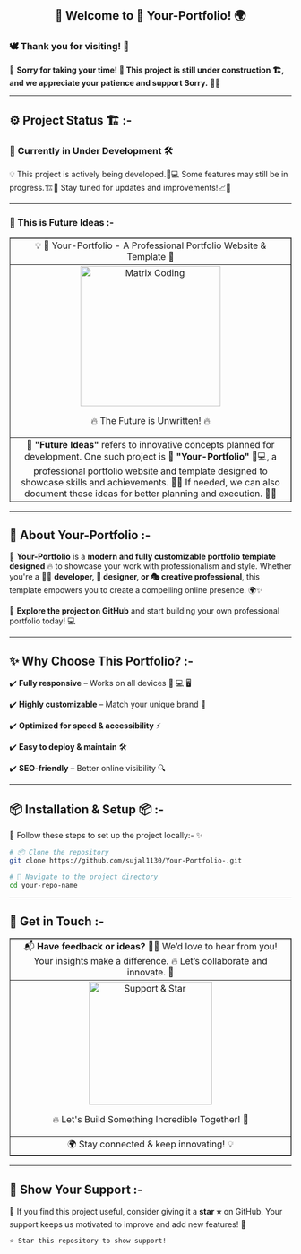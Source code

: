 <h2 align="center">👋 Welcome to 📌 Your-Portfolio! 🌍</h2>

### 🕊️ Thank you for visiting! 🙏

🔧 **Sorry for taking your time! 🧭 This project is still under construction 🏗️, and we appreciate your patience and support Sorry.** 🚧🚀

---

## ⚙️ Project Status 🏗️ :-

### 🚧 **Currently in Under Development** 🛠️
💡 This project is actively being developed.🧠💻 Some features may still be in progress.🏗️🧱 Stay tuned for updates and improvements!📈🚧

---

### 🔮 This is Future Ideas :-

<table border="1" align="center" width="100%">
  <tr>
    <td align="center" >
      💡 🎨 Your-Portfolio - A Professional Portfolio Website & Template 🚀  
    </td>
  </tr>
  <tr>
    <td align="center" >
     <img src="https://media.giphy.com/media/RbDKaczqWovIugyJmW/giphy.gif" width="250"  alt="Matrix Coding">  <p align="center">🔥 The Future is Unwritten! 🔥</p> 
    </td>
  </tr>
  <tr>
    <td align="center" >
      🔮 <strong>"Future Ideas"</strong> refers to innovative concepts planned for development. One such project is 🎯 <strong> "Your-Portfolio" </strong> 🎨💻, a professional portfolio website and template designed to showcase skills and achievements. 📂🚀 If needed, we can also document these ideas for better planning and execution. 📝✅
    </td>
  </tr>
</table>

---

## 🚀 About Your-Portfolio :-

🎨 **Your-Portfolio** is a **modern and fully customizable portfolio template designed** 🔥 to showcase your work with professionalism and style. Whether you're a 👨‍💻 **developer, 🎨 designer, or 🎭 creative professional**, this template empowers you to create a compelling online presence. 🌍✨ 

🔗 **Explore the project on GitHub** and start building your own professional portfolio today! 💻

---

## ✨ Why Choose This Portfolio? :-   

✔️ **Fully responsive** – Works on all devices 📱 💻 🖥️  

✔️ **Highly customizable** – Match your unique brand 🎨  

✔️ **Optimized for speed & accessibility** ⚡  

✔️ **Easy to deploy & maintain** 🛠️  

✔️ **SEO-friendly** – Better online visibility 🔍   

---

## 📦 Installation & Setup 📦 :-

📁 Follow these steps to set up the project locally:- ✨ 

```bash
# 📦 Clone the repository
git clone https://github.com/sujal1130/Your-Portfolio-.git

```

```bash
# 📁 Navigate to the project directory
cd your-repo-name
```

---

## 📩 Get in Touch :-

<table align="center" width="100%" border="1">
  <tr>
    <td align="center">
      📬 <strong>Have feedback or ideas?</strong>  
     🤝✨ We’d love to hear from you! Your insights make a difference. 🔥 Let’s collaborate and innovate. 💬
    </td>
  </tr>
  <tr>
    <td align="center">
      <img src="https://media.giphy.com/media/xT9IgzoKnwFNmISR8I/giphy.gif" width="220" alt="Support & Star"/> <p align="center">🔥 Let's Build Something Incredible Together! 🌠</p>
    </td>
  </tr>
  <tr>
    <td align="center">
      🌍 Stay connected & keep innovating! 💡 
    </td>
  </tr>
</table>

---

## 🌟 Show Your Support :-

🙏 If you find this project useful, consider giving it a **star ⭐** on GitHub. Your support keeps us motivated to improve and add new features! 💖

```bash
⭐ Star this repository to show support!
```
